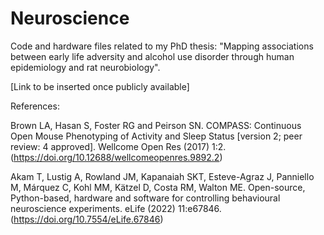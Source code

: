 # Neuroscience

Code and hardware files related to my PhD thesis: "Mapping associations between early life adversity and alcohol use disorder through human epidemiology and rat neurobiology".

[Link to be inserted once publicly available]

References:

Brown LA, Hasan S, Foster RG and Peirson SN. COMPASS: Continuous Open Mouse Phenotyping of Activity and Sleep Status [version 2; peer review: 4 approved]. Wellcome Open Res (2017) 1:2. (https://doi.org/10.12688/wellcomeopenres.9892.2)

Akam T, Lustig A, Rowland JM, Kapanaiah SKT, Esteve-Agraz J, Panniello M, Márquez C, Kohl MM, Kätzel D, Costa RM, Walton ME. Open-source, Python-based, hardware and software for controlling behavioural neuroscience experiments. eLife (2022) 11:e67846. (https://doi.org/10.7554/eLife.67846)
